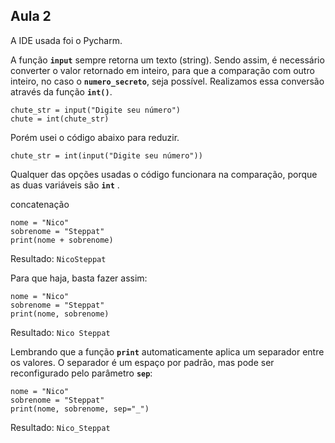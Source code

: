 ## Aula 2

A IDE usada foi o Pycharm.

A função **`input`** sempre retorna um texto (string). Sendo assim, é necessário converter o valor retornado em inteiro, para que a comparação com outro inteiro, no caso o **`numero_secreto`**, seja possível. Realizamos essa conversão através da função **`int()`**.

```
chute_str = input("Digite seu número")
chute = int(chute_str)
```

Porém usei o código abaixo para reduzir.

````
chute_str = int(input("Digite seu número"))
````

Qualquer das opções usadas o código funcionara na comparação, porque as duas variáveis são **`int`** .

concatenação 

```
nome = "Nico"
sobrenome = "Steppat"
print(nome + sobrenome)
```

Resultado: `NicoSteppat`

Para que haja, basta fazer assim:

```
nome = "Nico"
sobrenome = "Steppat"
print(nome, sobrenome)
```

Resultado: `Nico Steppat`

Lembrando que a função **`print`** automaticamente aplica um separador entre os valores. O separador é um espaço por padrão, mas pode ser reconfigurado pelo parâmetro **`sep`**:

```
nome = "Nico"
sobrenome = "Steppat"
print(nome, sobrenome, sep="_")
```

Resultado: `Nico_Steppat`


